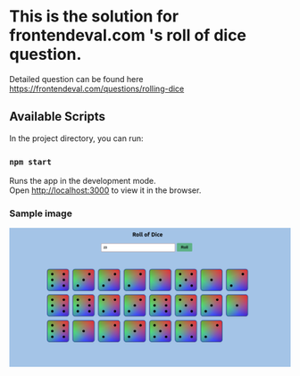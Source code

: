 # This is the solution for frontendeval.com 's roll of dice question.

Detailed question can be found here https://frontendeval.com/questions/rolling-dice

## Available Scripts

In the project directory, you can run:

### `npm start`

Runs the app in the development mode.\
Open [http://localhost:3000](http://localhost:3000) to view it in the browser.

### Sample image
![screenshot](public/Screenshot%20from%202022-01-28%2018-47-44.png)